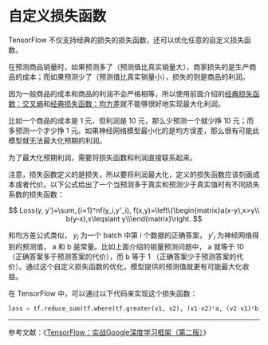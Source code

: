 # 自定义损失函数

TensorFlow 不仅支持经典的损失的损失函数，还可以优化任意的自定义损失函数。

在预测商品销量时，如果预测多了（预测值比真实销量大），商家损失的是生产商品的成本；而如果预测少了（预测值比真实销量小），损失的则是商品的利润。

因为一般商品的成本和商品的利润不会严格相等，所以使用前面介绍的[经典损失函数：交叉熵](./cross-entropy.md)和[经典损失函数：均方差](./mean-squared-error.md)就不能够很好地实现最大化利润。

比如一个商品的成本是 1 元，但利润是 10 元，那么少预测一个就少挣 10 元；而多预测一个才少挣 1 元。如果神经网络模型最小化的是均方误差，那么很有可能此模型就无法最大化预期的利润。

为了最大化预期利润，需要将损失函数和利润直接联系起来。

注意，损失函数定义的是损失，所以要将利润最大化，定义的损失函数应该刻画成本或者代价。以下公式给出了一个当预测多于真实和预测少于真实值时有不同损失系数的损失函数：

$$
Loss(y, y')=\sum_{i=1}^nf(y_i,y'_i), f(x,y)=\left\{\begin{matrix}a(x-y),x>y\\ b(y-x),x\leqslant y\\\end{matrix}\right.
$$

和均方差公式类似， $y_i$ 为一个 batch 中第 i 个数据的正确答案， $y'_i$ 为神经网络得到的预测值， a 和 b 是常量。比如上面介绍的销量预测问题中， a 就等于 10 （正确答案多于预测答案的代价），而 b 等于 1 （正确答案少于预测答案的代价）。通过这个自定义损失函数的优化，模型提供的预测值就更有可能最大化收益。

在 TensorFlow 中，可以通过以下代码来实现这个损失函数：

```python
loss = tf.reduce_sum(tf.where(tf.greater(v1, v2), (v1-v2)*a, (v2-v1)*b))
```

---

参考文献：《[TensorFlow：实战Google深度学习框架（第二版）](https://book.douban.com/subject/30137062/)》
